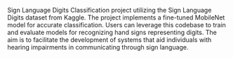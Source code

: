 Sign Language Digits Classification project utilizing the Sign Language Digits dataset from Kaggle. The project implements a fine-tuned MobileNet model for accurate classification. Users can leverage this codebase to train and evaluate models for recognizing hand signs representing digits. The aim is to facilitate the development of systems that aid individuals with hearing impairments in communicating through sign language.

